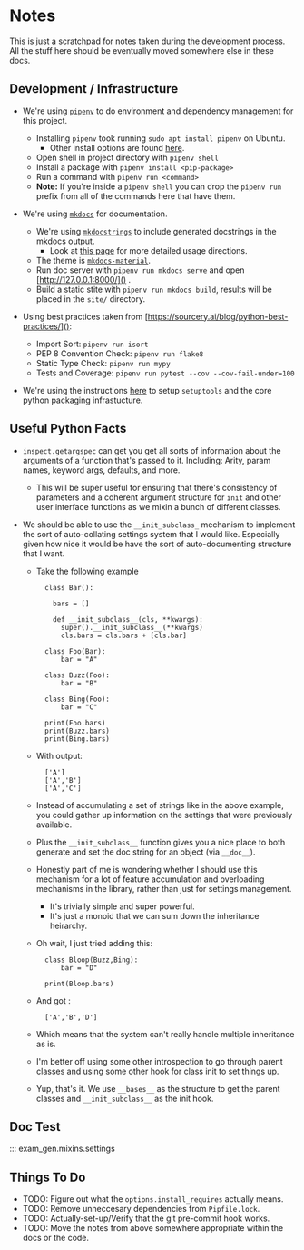 # Notes 

This is just a scratchpad for notes taken during the development process. All the 
stuff here should be eventually moved somewhere else in these docs.

## Development / Infrastructure

  - We're using [`pipenv`](https://pipenv.pypa.io/en/latest/install/#next-steps) to 
    do environment and dependency management for this project. 
    - Installing `pipenv` took running `sudo apt install pipenv` on Ubuntu. 
      - Other install options are found 
        [here](https://pipenv.pypa.io/en/latest/install/#installing-pipenv).
    - Open shell in project directory with `pipenv shell` 
    - Install a package with `pipenv install <pip-package>` 
    - Run a command with `pipenv run <command>` 
    - **Note:** If you're inside a `pipenv shell` you can drop the `pipenv run` prefix
      from all of the commands here that have them.
    
  - We're using [`mkdocs`](https://www.mkdocs.org) for documentation. 
    - We're using [`mkdocstrings`](https://github.com/pawamoy/mkdocstrings) to include
      generated docstrings in the mkdocs output. 
      - Look at [this page](https://pawamoy.github.io/mkdocstrings/usage/) for more 
        detailed usage directions. 
    - The theme is [`mkdocs-material`](https://squidfunk.github.io/mkdocs-material/). 
    - Run doc server with `pipenv run mkdocs serve` and open [http://127.0.0.1:8000/]() .
    - Build a static stite with `pipenv run mkdocs build`, results will be placed 
      in the `site/` directory. 

  - Using best practices taken from [https://sourcery.ai/blog/python-best-practices/]():
    - Import Sort: `pipenv run isort`
    - PEP 8 Convention Check: `pipenv run flake8`
    - Static Type Check: `pipenv run mypy` 
    - Tests and Coverage: `pipenv run pytest --cov --cov-fail-under=100` 
    
  - We're using the instructions 
    [here](https://setuptools.readthedocs.io/en/latest/userguide/quickstart.html) 
    to setup `setuptools` and the core python packaging infrastucture. 
  
## Useful Python Facts 

  - `inspect.getargspec` can get you get all sorts of information about the arguments 
    of a function that's passed to it. Including: Arity, param names, keyword args,
    defaults, and more.
    - This will be super useful for ensuring that there's consistency of parameters 
      and a coherent argument structure for `init` and other user interface functions
      as we mixin a bunch of different classes. 
    
  - We should be able to use the `__init_subclass_` mechanism to implement the sort of
    auto-collating settings system that I would like. Especially given how nice it would 
    be have the sort of auto-documenting structure that I want. 
    - Take the following example
    
            class Bar():

              bars = []

              def __init_subclass__(cls, **kwargs):
                super().__init_subclass__(**kwargs)
                cls.bars = cls.bars + [cls.bar]
                  
            class Foo(Bar):
                bar = "A"
                      
            class Buzz(Foo):
                bar = "B"
                      
            class Bing(Foo):
                bar = "C"
                      
            print(Foo.bars)
            print(Buzz.bars)
            print(Bing.bars)
            
    - With output:
    
            ['A']
            ['A','B']
            ['A','C']
    
    - Instead of accumulating a set of strings like in the above example, you could 
      gather up information on the settings that were previously available. 
    - Plus the `__init_subclass__` function gives you a nice place to both generate and 
      set the doc string for an object (via `__doc__`).
    - Honestly part of me is wondering whether I should use this mechanism for a lot of 
      feature accumulation and overloading mechanisms in the library, rather than just 
      for settings management. 
      - It's trivially simple and super powerful. 
      - It's just a monoid that we can sum down the inheritance heirarchy. 
    - Oh wait, I just tried adding this: 

            class Bloop(Buzz,Bing):
                bar = "D"
                      
            print(Bloop.bars)
    
    - And got : 
      
            ['A','B','D']
  
    - Which means that the system can't really handle multiple inheritance as is. 
    - I'm better off using some other introspection to go through parent classes
      and using some other hook for class init to set things up.
    - Yup, that's it. We use `__bases__` as the structure to get the parent classes
      and `__init_subclass__` as the init hook.
      
## Doc Test
    
::: exam_gen.mixins.settings
        
## Things To Do 

  - TODO: Figure out what the `options.install_requires` actually means. 
  - TODO: Remove unneccesary dependencies from `Pipfile.lock`. 
  - TODO: Actually-set-up/Verify that the git pre-commit hook works. 
  - TODO: Move the notes from above somewhere appropriate within the docs or the code. 


